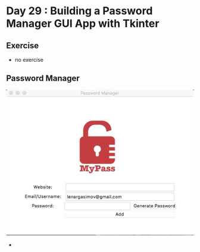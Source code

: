 # Day 29 : Building a Password Manager GUI App with Tkinter

## Exercise

- no exercise

## Password Manager

![Password Manager](029_day29_PasswordManager.gif)

- 

